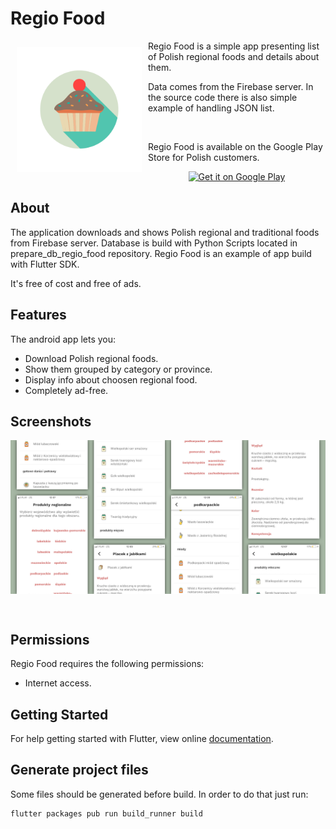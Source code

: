 # Regio Food

<img src="/readme/icon.png" align="left"
width="200" hspace="10" vspace="10">

Regio Food is a simple app presenting list of Polish regional foods and details about them.

Data comes from the Firebase server. In the source code there is also simple example of handling JSON list.

<br />

Regio Food is available on the Google Play Store for Polish customers.

<p align="center">
<a href="https://play.google.com/store/apps/details?id=com.scz.regiofood">
    <img alt="Get it on Google Play"
        height="80"
        src="https://play.google.com/intl/en_us/badges/images/generic/en_badge_web_generic.png" />
</a>  

## About

The application downloads and shows Polish regional and traditional foods from Firebase server. Database is build with Python Scripts located in prepare_db_regio_food repository. Regio Food is an example of app build with Flutter SDK.

It's free of cost and free of ads.

## Features

The android app lets you:
- Download Polish regional foods.
- Show them grouped by category or province.
- Display info about choosen regional food.
- Completely ad-free.

## Screenshots

<img src="/readme/grafika_top.png" align="center">

&nbsp;

## Permissions

Regio Food requires the following permissions:
- Internet access.

## Getting Started

For help getting started with Flutter, view online
[documentation](https://flutter.io/).

## Generate project files

Some files should be generated before build. In order to do that just run:
```
flutter packages pub run build_runner build
```
